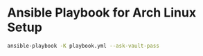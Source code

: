 # Ansible Playbook for Arch Linux Setup

```bash
ansible-playbook -K playbook.yml --ask-vault-pass
```
